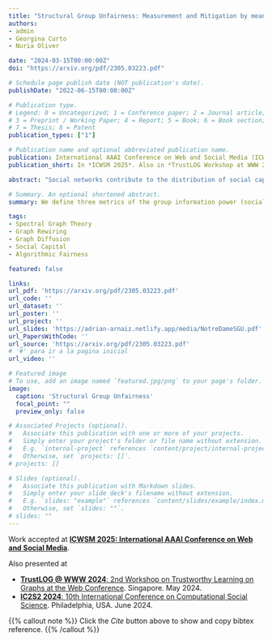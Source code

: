 ```yaml
---
title: "Structural Group Unfairness: Measurement and Mitigation by means of the Effective Resistance"
authors:
- admin
- Georgina Curto
- Nuria Oliver

date: "2024-03-15T00:00:00Z"
doi: "https://arxiv.org/pdf/2305.03223.pdf"

# Schedule page publish date (NOT publication's date).
publishDate: "2022-06-15T00:00:00Z"

# Publication type.
# Legend: 0 = Uncategorized; 1 = Conference paper; 2 = Journal article;
# 3 = Preprint / Working Paper; 4 = Report; 5 = Book; 6 = Book section;
# 7 = Thesis; 8 = Patent
publication_types: ["1"]

# Publication name and optional abbreviated publication name.
publication: International AAAI Conference on Web and Social Media (ICWSM 2025)
publication_short: In *ICWSM 2025*. Also in *TrustLOG Workshop at WWW 2024* AND *IC2S2*.

abstract: "Social networks contribute to the distribution of social capital, defined as the relationships, norms of trust and reciprocity within a community or society that facilitate cooperation and collective action. Social capital exists in the relations among individuals, such that better positioned members in a social network benefit from faster access to diverse information and higher influence on information dissemination. A variety of methods have been proposed in the literature to measure social capital at an individual level. However, there is a lack of methods to quantify social capital at a group level, which is particularly important when the groups are defined on the grounds of protected attributes. Furthermore, state-of-theart approaches fail to model the role of long-range interactions between nodes in the network and their contributions to social capital. To fill this gap, we propose to measure the social capital of a group of nodes by means of their information flow and emphasize the importance of considering the whole network topology. Grounded in spectral graph theory, **we introduce three effective resistance-based measures of group social capital, namely group isolation, group diameter and group control**, where the groups are defined according to the value of a protected attribute. **We denote the social capital disparity among different groups in a network as structural group unfairness**, and propose to **mitigate it by means of a budgeted edge augmentation heuristic that systematically increases the social capital of the most disadvantaged group**. In experiments on real-world networks, we uncover significant levels of structural group unfairness when using gender as the protected attribute, with females being the most disadvantaged group in comparison to males. We also illustrate how our proposed edge augmentation approach is able to not only effectively mitigate the structural group unfairness but also increase the social capital of all groups in the network."

# Summary. An optional shortened abstract.
summary: We define three metrics of the group information power (social capital) in a network based on effective resistance (spectral graph theory). We propose also three metrics of social capital unfairness (structural group unfairness) and a heuristic to mitigate it.

tags:
- Spectral Graph Theory
- Graph Rewiring
- Graph Diffusion
- Social Capital
- Algorithmic Fairness

featured: false

links:
url_pdf: 'https://arxiv.org/pdf/2305.03223.pdf'
url_code: ''
url_dataset: ''
url_poster: ''
url_project: ''
url_slides: 'https://adrian-arnaiz.netlify.app/media/NotreDameSGU.pdf'
url_PapersWithCode: ''
url_source: 'https://arxiv.org/pdf/2305.03223.pdf' 
# '#' para ir a la pagina inicial
url_video: ''

# Featured image
# To use, add an image named `featured.jpg/png` to your page's folder. 
image:
  caption: 'Structural Group Unfairness'
  focal_point: ""
  preview_only: false

# Associated Projects (optional).
#   Associate this publication with one or more of your projects.
#   Simply enter your project's folder or file name without extension.
#   E.g. `internal-project` references `content/project/internal-project/index.md`.
#   Otherwise, set `projects: []`.
# projects: []

# Slides (optional).
#   Associate this publication with Markdown slides.
#   Simply enter your slide deck's filename without extension.
#   E.g. `slides: "example"` references `content/slides/example/index.md`.
#   Otherwise, set `slides: ""`.
# slides: ""
---
```


Work accepted at [**ICWSM 2025: International AAAI Conference on Web and Social Media**](https://www.icwsm.org/2025/index.html).

Also presented at 
* [**TrustLOG @ WWW 2024**: 2nd Workshop on Trustworthy Learning on Graphs at the Web Conference](https://trustlogworkshop.github.io/#contribution). Singapore. May 2024.
* [**IC2S2 2024**:  10th International Conference on Computational Social Science](https://ic2s2-2024.org/schedule#Poster-Presentations:~:text=Poster%20Presentations). Philadelphia, USA. June 2024.

{{% callout note %}}
Click the *Cite* button above to show and copy bibtex reference.
{{% /callout %}}

